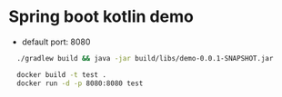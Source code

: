 # Spring boot kotlin demo

- default port: 8080

```bash
  ./gradlew build && java -jar build/libs/demo-0.0.1-SNAPSHOT.jar
```

```bash
  docker build -t test .
  docker run -d -p 8080:8080 test
```